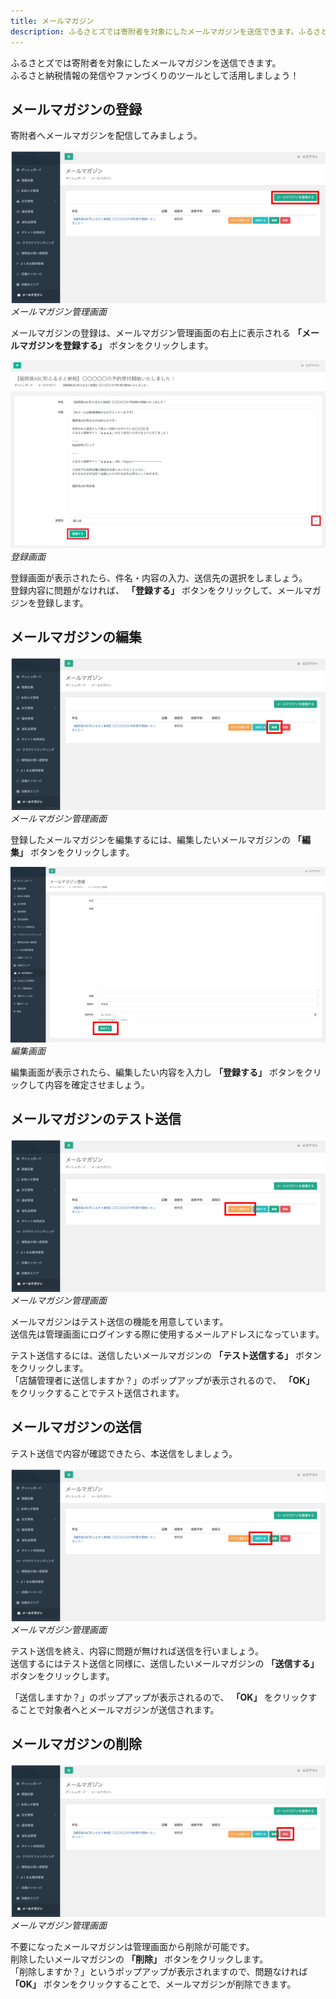 ```yaml
---
title: メールマガジン
description: ふるさとズでは寄附者を対象にしたメールマガジンを送信できます。ふるさと納税情報の発信やファンづくりのツールとして活用しましょう。
---
```


ふるさとズでは寄附者を対象にしたメールマガジンを送信できます。  
ふるさと納税情報の発信やファンづくりのツールとして活用しましょう！

## メールマガジンの登録
寄附者へメールマガジンを配信してみましょう。

![メールマガジン管理画面](../../../assets/images/lg_mail_01.png)
*メールマガジン管理画面*

メールマガジンの登録は、メールマガジン管理画面の右上に表示される **「メールマガジンを登録する」** ボタンをクリックします。

![登録画面](../../../assets/images/lg_mail_02.png)
*登録画面*

登録画面が表示されたら、件名・内容の入力、送信先の選択をしましょう。  
登録内容に問題がなければ、 **「登録する」** ボタンをクリックして、メールマガジンを登録します。

## メールマガジンの編集

![メールマガジン管理画面](../../../assets/images/lg_mail_03.png)
*メールマガジン管理画面*

登録したメールマガジンを編集するには、編集したいメールマガジンの **「編集」** ボタンをクリックします。

![編集画面](../../../assets/images/lg_mail_04.png)
*編集画面*

編集画面が表示されたら、編集したい内容を入力し **「登録する」** ボタンをクリックして内容を確定させましょう。

## メールマガジンのテスト送信

![メールマガジン管理画面](../../../assets/images/lg_mail_05.png)
*メールマガジン管理画面*

メールマガジンはテスト送信の機能を用意しています。  
送信先は管理画面にログインする際に使用するメールアドレスになっています。

テスト送信するには、送信したいメールマガジンの **「テスト送信する」** ボタンをクリックします。  
「店舗管理者に送信しますか？」のポップアップが表示されるので、 **「OK」** をクリックすることでテスト送信されます。

## メールマガジンの送信
テスト送信で内容が確認できたら、本送信をしましょう。

![メールマガジン管理画面](../../../assets/images/lg_mail_06.png)
*メールマガジン管理画面*

テスト送信を終え、内容に問題が無ければ送信を行いましょう。  
送信するにはテスト送信と同様に、送信したいメールマガジンの **「送信する」** ボタンをクリックします。

「送信しますか？」のポップアップが表示されるので、 **「OK」** をクリックすることで対象者へとメールマガジンが送信されます。

## メールマガジンの削除

![メールマガジン管理画面](../../../assets/images/lg_mail_07.png)
*メールマガジン管理画面*

不要になったメールマガジンは管理画面から削除が可能です。  
削除したいメールマガジンの **「削除」** ボタンをクリックします。  
「削除しますか？」というポップアップが表示されますので、問題なければ **「OK」** ボタンをクリックすることで、メールマガジンが削除できます。
